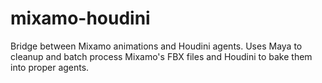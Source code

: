# mixamo-houdini
Bridge between Mixamo animations and Houdini agents. Uses Maya to cleanup and batch process Mixamo's FBX files and Houdini to bake them into proper agents.
